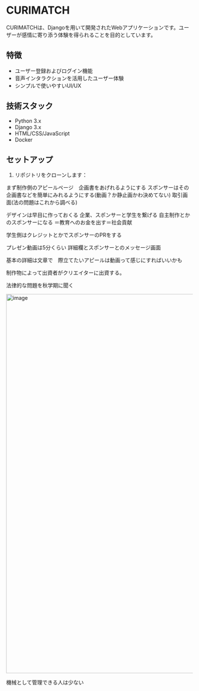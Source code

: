 # CURIMATCH

CURIMATCHは、Djangoを用いて開発されたWebアプリケーションです。ユーザーが感情に寄り添う体験を得られることを目的としています。

## 特徴

- ユーザー登録およびログイン機能
- 音声インタラクションを活用したユーザー体験
- シンプルで使いやすいUI/UX

## 技術スタック

- Python 3.x
- Django 3.x
- HTML/CSS/JavaScript
- Docker

## セットアップ

1. リポジトリをクローンします：


まず制作側のアピールページ　企画書をあげれるようにする
スポンサーはその企画書などを簡単にみれるようにする(動画？か静止画かわ決めてない)
取引画面(法の問題はこれから調べる)

デザインは早目に作っておくる
企業、スポンサーと学生を繋げる
自主制作とかのスポンサーになる
＝教育へのお金を出す＝社会貢献

学生側はクレジットとかでスポンサーのPRをする

プレゼン動画は5分くらい
詳細欄とスポンサーとのメッセージ画面

基本の詳細は文章で　際立てたいアピールは動画って感じにすればいいかも

制作物によって出資者がクリエイターに出資する。

法律的な問題を秋学期に聞く

<img width="1024" alt="image" src="https://github.com/user-attachments/assets/001abd31-7631-4a2b-951c-581d99f1b344">


機械として管理できる人は少ない











